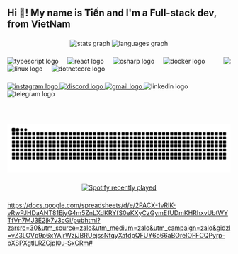 <h2 align="left">Hi 👋! My name is Tiến and I'm a Full-stack dev, from VietNam</h2>

###

<div align="center">
  <img src="https://github-readme-stats.vercel.app/api?username=realShinchoku&hide_title=false&hide_rank=false&show_icons=true&include_all_commits=true&count_private=true&disable_animations=false&theme=dracula&locale=en&hide_border=false" height="150" alt="stats graph"  />
  <img src="https://github-readme-stats.vercel.app/api/top-langs?username=realShinchoku&locale=en&hide_title=false&layout=compact&card_width=320&langs_count=5&theme=dracula&hide_border=false" height="150" alt="languages graph"  />
</div>

###

<img align="right" height="150" src="https://i.imgflip.com/65efzo.gif"  />

###

<div align="left">
  <img src="https://cdn.jsdelivr.net/gh/devicons/devicon/icons/typescript/typescript-original.svg" height="35" alt="typescript logo"  />
  <img width="12" />
  <img src="https://cdn.jsdelivr.net/gh/devicons/devicon/icons/react/react-original.svg" height="35" alt="react logo"  />
  <img width="12" />
  <img src="https://cdn.jsdelivr.net/gh/devicons/devicon/icons/csharp/csharp-original.svg" height="35" alt="csharp logo"  />
  <img width="12" />
  <img src="https://cdn.jsdelivr.net/gh/devicons/devicon/icons/docker/docker-original.svg" height="35" alt="docker logo"  />
  <img width="12" />
  <img src="https://cdn.jsdelivr.net/gh/devicons/devicon/icons/linux/linux-original.svg" height="35" alt="linux logo"  />
  <img width="12" />
  <img src="https://cdn.jsdelivr.net/gh/devicons/devicon/icons/dotnetcore/dotnetcore-original.svg" height="35" alt="dotnetcore logo"  />
</div>

###

<div align="left">
  <a href="https://www.instagram.com/tom_os_ia_gnohk_iah_os_ohc_co/" target="_blank">
    <img src="https://raw.githubusercontent.com/maurodesouza/profile-readme-generator/master/src/assets/icons/social/instagram/default.svg" width="47" height="35" alt="instagram logo"  />
  </a>
  <a href="discord.com/users/realshinchoku" target="_blank">
    <img src="https://raw.githubusercontent.com/maurodesouza/profile-readme-generator/master/src/assets/icons/social/discord/default.svg" width="47" height="35" alt="discord logo"  />
  </a>
  <a href="mailto:tienmp3@gmail.com" target="_blank">
    <img src="https://raw.githubusercontent.com/maurodesouza/profile-readme-generator/master/src/assets/icons/social/gmail/default.svg" width="47" height="35" alt="gmail logo"  />
  </a>
  <img src="https://raw.githubusercontent.com/maurodesouza/profile-readme-generator/master/src/assets/icons/social/linkedin/default.svg" width="47" height="35" alt="linkedin logo"  />
  <img src="https://raw.githubusercontent.com/maurodesouza/profile-readme-generator/master/src/assets/icons/social/telegram/default.svg" width="47" height="35" alt="telegram logo"  />
</div>

###

<br clear="both">
<picture>
  <source media="(prefers-color-scheme: dark)" srcset="https://raw.githubusercontent.com/realShinchoku/realShinchoku/output/github-snake-dark.svg" />
  <source media="(prefers-color-scheme: light)" srcset="https://raw.githubusercontent.com/realShinchoku/realShinchoku/output/snake.svg" />
  <img alt="github-snake" src="https://raw.githubusercontent.com/realShinchoku/realShinchoku/output/snake.svg" />
</picture>

###

<div align="center">
  <a href="https://open.spotify.com/user/h7osxswxi7i46gvofciq28s0n">
    <img src="https://spotify-recently-played-readme.vercel.app/api?user=h7osxswxi7i46gvofciq28s0n" alt="Spotify recently played"  />
  </a>
</div>

###


https://docs.google.com/spreadsheets/d/e/2PACX-1vRlK-vRwPJHDaANT81EjyG4m5ZnLXdKRYfS0eKXyCzGymEfUDmKHRhxvUbtWYTfVn7MJ3E2jk7v3cGi/pubhtml?zarsrc=30&utm_source=zalo&utm_medium=zalo&utm_campaign=zalo&gidzl=vZ3LOVp9p6xYAjrWzjJBRUejssNfqyXafdpQFUY6o66aBOrelOFFCQPyrp-pXSPXgtlLRZCjpI0u-SxCRm#
